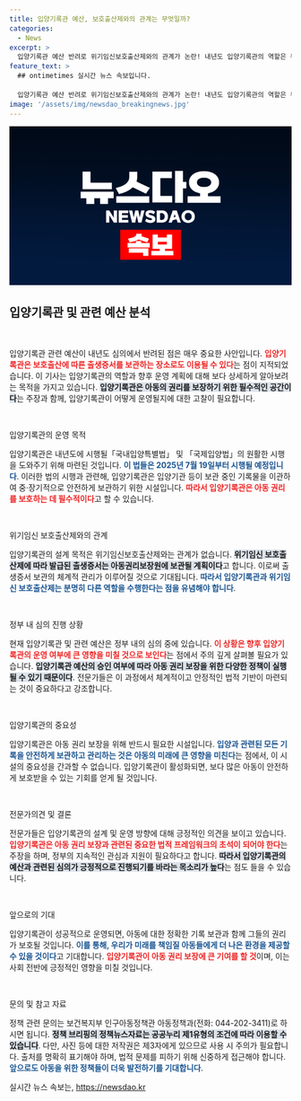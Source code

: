 ```yaml
---
title: 입양기록관 예산, 보호출산제와의 관계는 무엇일까?
categories:
  - News
excerpt: >
  입양기록관 예산 반려로 위기임신보호출산제와의 관계가 논란! 내년도 입양기록관의 역할은 무엇일까? 아동권리보장원으로의 출생증서 보관에 대한 비상한 관심이 쏠리고 있다. 클릭해서 자세히 알아보세요!
feature_text: >
  ## ontimetimes 실시간 뉴스 속보입니다.

  입양기록관 예산 반려로 위기임신보호출산제와의 관계가 논란! 내년도 입양기록관의 역할은 무엇일까? 아동권리보장원으로의 출생증서 보관에 대한 비상한 관심이 쏠리고 있다. 클릭해서 자세히 알아보세요!
image: '/assets/img/newsdao_breakingnews.jpg'
---
```


<p><img src="/assets/img/newsdao_breakingnews.jpg" alt="ontimetimes 속보" /></p>

<h2 data-ke-size="size26">입양기록관 및 관련 예산 분석</h2>

<p data-ke-size="size16">&nbsp;</p>

<p>입양기록관 관련 예산이 내년도 심의에서 반려된 점은 매우 중요한 사안입니다. <b><span style="color: #ee2323;">입양기록관은 보호출산에 따른 출생증서를 보관하는 장소로도 이용될 수 있다</span></b>는 점이 지적되었습니다. 이 기사는 입양기록관의 역할과 향후 운영 계획에 대해 보다 상세하게 알아보려는 목적을 가지고 있습니다. <b><span style="background-color: #21538527;">입양기록관은 아동의 권리를 보장하기 위한 필수적인 공간이다</span></b>는 주장과 함께, 입양기록관이 어떻게 운영될지에 대한 고찰이 필요합니다. </p>

<p data-ke-size="size16">&nbsp;</p>

<p>입양기록관의 운영 목적</p>

<p>입양기록관은 내년도에 시행될「국내입양특별법」 및 「국제입양법」의 원활한 시행을 도와주기 위해 마련된 것입니다. <b><span style="color: #1a5490;">이 법들은 2025년 7월 19일부터 시행될 예정입니다</span></b>. 이러한 법의 시행과 관련해, 입양기록관은 입양기관 등이 보관 중인 기록물을 이관하여 중·장기적으로 안전하게 보관하기 위한 시설입니다. <b><span style="color: #ee2323;">따라서 입양기록관은 아동 권리를 보호하는 데 필수적이다</span></b>고 할 수 있습니다. </p>

<p data-ke-size="size16">&nbsp;</p>

<p>위기임신 보호출산제와의 관계</p>

<p>입양기록관의 설계 목적은 위기임신보호출산제와는 관계가 없습니다. <b><span style="background-color: #21538527;">위기임신 보호출산제에 따라 발급된 출생증서는 아동권리보장원에 보관될 계획이다</span></b>고 합니다. 이로써 출생증서 보관의 체계적 관리가 이루어질 것으로 기대됩니다. <b><span style="color: #1a5490;">따라서 입양기록관과 위기임신 보호출산제는 분명히 다른 역할을 수행한다는 점을 유념해야 합니다</span></b>.</p>

<p data-ke-size="size16">&nbsp;</p>

<p>정부 내 심의 진행 상황</p>

<p>현재 입양기록관 및 관련 예산은 정부 내의 심의 중에 있습니다. <b><span style="color: #ee2323;">이 상황은 향후 입양기록관의 운영 여부에 큰 영향을 미칠 것으로 보인다</span></b>는 점에서 주의 깊게 살펴볼 필요가 있습니다. <b><span style="background-color: #21538527;">입양기록관 예산의 승인 여부에 따라 아동 권리 보장을 위한 다양한 정책이 실행될 수 있기 때문이다</span></b>. 전문가들은 이 과정에서 체계적이고 안정적인 법적 기반이 마련되는 것이 중요하다고 강조합니다.</p>

<p data-ke-size="size16">&nbsp;</p>

<p>입양기록관의 중요성</p>

<p>입양기록관은 아동 권리 보장을 위해 반드시 필요한 시설입니다. <b><span style="color: #1a5490;">입양과 관련된 모든 기록을 안전하게 보관하고 관리하는 것은 아동의 미래에 큰 영향을 미친다</span></b>는 점에서, 이 시설의 중요성을 간과할 수 없습니다. 입양기록관이 활성화되면, 보다 많은 아동이 안전하게 보호받을 수 있는 기회를 얻게 될 것입니다.</p>

<p data-ke-size="size16">&nbsp;</p>

<p>전문가의견 및 결론</p>

<p>전문가들은 입양기록관의 설계 및 운영 방향에 대해 긍정적인 의견을 보이고 있습니다. <b><span style="color: #ee2323;">입양기록관은 아동 권리 보장과 관련된 중요한 법적 프레임워크의 초석이 되어야 한다</span></b>는 주장을 하며, 정부의 지속적인 관심과 지원이 필요하다고 합니다. <b><span style="background-color: #21538527;">따라서 입양기록관의 예산과 관련된 심의가 긍정적으로 진행되기를 바라는 목소리가 높다</span></b>는 점도 들을 수 있습니다.</p>

<p data-ke-size="size16">&nbsp;</p>

<p>앞으로의 기대</p>

<p>입양기록관이 성공적으로 운영되면, 아동에 대한 정확한 기록 보관과 함께 그들의 권리가 보호될 것입니다. <b><span style="color: #1a5490;">이를 통해, 우리가 미래를 책임질 아동들에게 더 나은 환경을 제공할 수 있을 것이다</span></b>고 기대합니다. <b><span style="color: #ee2323;">입양기록관이 아동 권리 보장에 큰 기여를 할 것</span></b>이며, 이는 사회 전반에 긍정적인 영향을 미칠 것입니다.</p>

<p data-ke-size="size16">&nbsp;</p>

<p>문의 및 참고 자료</p>

<p>정책 관련 문의는 보건복지부 인구아동정책관 아동정책과(전화: 044-202-3411)로 하시면 됩니다. <b><span style="background-color: #21538527;">정책 브리핑의 정책뉴스자료는 공공누리 제1유형의 조건에 따라 이용할 수 있습니다</span></b>. 다만, 사진 등에 대한 저작권은 제3자에게 있으므로 사용 시 주의가 필요합니다. 출처를 명확히 표기해야 하며, 법적 문제를 피하기 위해 신중하게 접근해야 합니다. <b><span style="color: #1a5490;">앞으로도 아동을 위한 정책들이 더욱 발전하기를 기대합니다</span></b>. </p>
실시간 뉴스 속보는, <a href="https://newsdao.kr" rel="dofollow">https://newsdao.kr</a>


